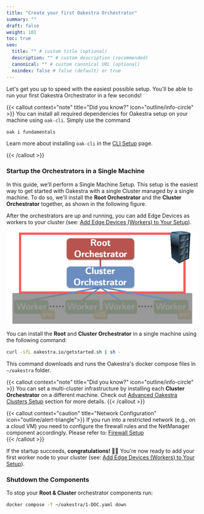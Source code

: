 ```yaml
---
title: "Create your first Oakestra Orchestrator"
summary: ""
draft: false
weight: 101
toc: true
seo:
  title: "" # custom title (optional)
  description: "" # custom description (recommended)
  canonical: "" # custom canonical URL (optional)
  noindex: false # false (default) or true
---
```


Let's get you up to speed with the easiest possible setup. You'll be able to run your first Oakestra Orchestrator in a few seconds!

{{< callout context="note" title="Did you know?" icon="outline/info-circle" >}}
You can install all required dependencies for Oakestra setup on your machine using `oak-cli`. Simply use the command

```bash
oak i fundamentals 
```

Learn more about installing `oak-cli` in the [CLI Setup](/docs/getting-started/deploy-app/with-the-cli) page.

{{< /callout >}}

### Startup the Orchestrators in a Single Machine

In this guide, we'll perform a Single Machine Setup. This setup is the easiest way to get started with Oakestra with a single Cluster managed by a single machine. To do so, we'll install the **Root Orchestrator** and the **Cluster Orchestrator** together, as shown in the following figure. 

After the orchestrators are up and running, you can add Edge Devices as workers to your cluster (see: [Add Edge Devices (Workers) to Your Setup](/docs/getting-started/oak-environment/add-edge-devices-workers-to-your-setup/)). 

![Deploy everything on a single machine](deploy-orch.png)

You can install the **Root** and **Cluster Orchestrator** in a single machine using the following command:

```bash
curl -sfL oakestra.io/getstarted.sh | sh - 
```

This command downloads and runs the Oakestra's docker compose files in `~/oakestra` folder. 

{{< callout context="note" title="Did you know?" icon="outline/info-circle" >}}
You can set a multi-cluster infrastructure by installing each **Cluster Orchestrator** on a different machine. 
Check out [Advanced Oakestra Clusters Setup](/docs/manuals/advanced-clusters-setup) section for more details.
{{< /callout >}}

{{< callout context="caution" title="Network Configuration" icon="outline/alert-triangle">}}
If you run into a restricted network (e.g., on a cloud VM) you need to configure the firewall rules and the NetManager component accordingly. Please refer to: [Firewall Setup](../firewall-configuration)  
{{< /callout >}}

If the startup succeeds, **congratulations! 🎉🎉**
You're now ready to add your first worker node to your cluster (see: [Add Edge Devices (Workers) to Your Setup](/docs/getting-started/oak-environment/add-edge-devices-workers-to-your-setup/)).

### Shutdown the Components

To stop your **Root & Cluster** orchestrator components run:

```bash
docker compose -f ~/oakestra/1-DOC.yaml down
```

